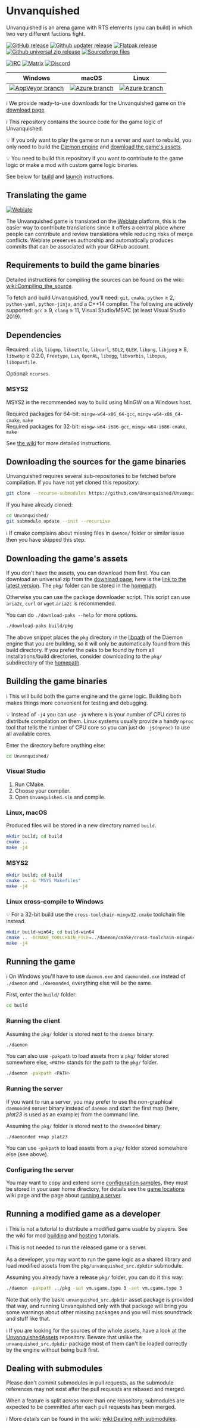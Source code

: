 # Unvanquished

Unvanquished is an arena game with RTS elements (you can build) in which two very different factions fight.

[![GitHub release](https://img.shields.io/github/release/Unvanquished/Unvanquished.svg)](https://github.com/Unvanquished/Unvanquished/releases/latest)
[![Github updater release](https://img.shields.io/github/downloads/Unvanquished/updater/total.svg?label=updater%20downloads)](https://github.com/Unvanquished/updater/releases/latest)
[![Flatpak release](https://img.shields.io/flathub/downloads/net.unvanquished.Unvanquished.svg?label=flatpak%20installs)](https://flathub.org/apps/details/net.unvanquished.Unvanquished)
[![Github universal zip release](https://img.shields.io/github/downloads/Unvanquished/Unvanquished/total.svg?label=zip%20downloads)](https://github.com/Unvanquished/Unvanquished/releases/latest)
[![Sourceforge files](https://img.shields.io/sourceforge/dt/unvanquished.svg?label=sourceforge%20files)](https://sourceforge.net/projects/unvanquished/files/latest/download)

[![IRC](https://img.shields.io/badge/irc-%23unvanquished%2C%23unvanquished--dev-9cf.svg)](https://unvanquished.net/chat/)
[![Matrix](https://img.shields.io/badge/matrix-Unvanquished-9cf)](https://matrix.to/#/!WnuetRiQZJNBTKwMrF:matrix.org?via=matrix.org)
[![Discord](https://img.shields.io/badge/discord-Unvanquished-9cf)](https://discord.gg/usuDT9Pyna)

| Windows | macOS | Linux |
|---------|-----|-------|
| [![AppVeyor branch](https://img.shields.io/appveyor/ci/UnvanquishedDevelopment/unvanquished/master.svg)](https://ci.appveyor.com/project/UnvanquishedDevelopment/unvanquished/history) | [![Azure branch](https://img.shields.io/azure-devops/build/UnvanquishedDevelopment/8c34c73e-2b4f-43c9-b146-33aee7f3593a/2/master.svg)](https://dev.azure.com/UnvanquishedDevelopment/Unvanquished/_build?definitionId=2) | [![Azure branch](https://img.shields.io/azure-devops/build/UnvanquishedDevelopment/8c34c73e-2b4f-43c9-b146-33aee7f3593a/2/master.svg)](https://dev.azure.com/UnvanquishedDevelopment/Unvanquished/_build?definitionId=2) |

ℹ️ We provide ready-to-use downloads for the Unvanquished game on the [download page](https://unvanquished.net/download/).

ℹ️ This repository contains the source code for the game logic of Unvanquished.

💡️ If you only want to play the game or run a server and want to rebuild, you only need to build the [Dæmon engine](https://github.com/DaemonEngine/Daemon) and [download the game's assets](#downloading-the-games-assets).

💡️ You need to build this repository if you want to contribute to the game logic or make a mod with custom game logic binaries.

See below for [build](#building-the-game-binaries) and [launch](#running-the-game) instructions.

## Translating the game

[![Weblate](https://hosted.weblate.org/widgets/unvanquished/-/multi-auto.svg)](https://hosted.weblate.org/projects/unvanquished/unvanquished)

The Unvanquished game is translated on the [Weblate](https://hosted.weblate.org/projects/unvanquished/unvanquished) platform, this is the easier way to contribute translations since it offers a central place where people can contribute and review translations while reducing risks of merge conflicts. Weblate preserves authorship and automatically produces commits that can be associated with your GitHub account.

## Requirements to build the game binaries

Detailed instructions for compiling the sources can be found on the wiki: [wiki:Compiling_the_source](https://wiki.unvanquished.net/wiki/Compiling_the_source).

To fetch and build Unvanquished, you'll need:
`git`,
`cmake`,
`python` ≥ 2,
`python-yaml`,
`python-jinja`,
and a C++14 compiler. The following are actively supported:
`gcc` ≥ 9,
`clang` ≥ 11,
Visual Studio/MSVC (at least Visual Studio 2019).

## Dependencies

Required:
`zlib`,
`libgmp`,
`libnettle`,
`libcurl`,
`SDL2`,
`GLEW`,
`libpng`,
`libjpeg` ≥ 8,
`libwebp` ≥ 0.2.0,
`Freetype`,
`Lua`,
`OpenAL`,
`libogg`,
`libvorbis`,
`libopus`,
`libopusfile`.

Optional:
`ncurses`.

### MSYS2

MSYS2 is the recommended way to build using MinGW on a Windows host.

Required packages for 64-bit: `mingw-w64-x86_64-gcc`, `mingw-w64-x86_64-cmake`, `make`  
Required packages for 32-bit: `mingw-w64-i686-gcc`, `mingw-w64-i686-cmake`, `make`

See [the wiki](https://wiki.unvanquished.net/wiki/Compiling_the_source#MinGW) for more detailed instructions.

## Downloading the sources for the game binaries

Unvanquished requires several sub-repositories to be fetched before compilation. If you have not yet cloned this repository:

```sh
git clone --recurse-submodules https://github.com/Unvanquished/Unvanquished.git
```

If you have already cloned:

```sh
cd Unvanquished/
git submodule update --init --recursive
```

ℹ️ If cmake complains about missing files in `daemon/` folder or similar issue then you have skipped this step.

## Downloading the game's assets

If you don't have the assets, you can download them first. You can download an universal zip from the [download page](https://unvanquished.net/download/), here is the [link to the latest version](https://unvanquished.net/download/zip).
The `pkg/` folder can be stored in the [homepath](https://wiki.unvanquished.net/wiki/Homepath).

Otherwise you can use the package downloader script. This script can use `aria2c`, `curl` or `wget`.`aria2c` is recommended.

You can do `./download-paks --help` for more options.

```sh
./download-paks build/pkg
```

The above snippet places the `pkg` directory in the
[libpath](https://wiki.unvanquished.net/wiki/Libpath) of the Daemon engine that you are building,
so it will only be automatically found from this build directory. If you prefer the paks to be
found by from all installations/build directories, consider downloading to the `pkg/` subdirectory
of the [homepath](https://wiki.unvanquished.net/wiki/Homepath).

## Building the game binaries

ℹ️ This will build both the game engine and the game logic. Building both makes things more convenient for testing and debugging.

💡️ Instead of `-j4` you can use `-jN` where `N` is your number of CPU cores to distribute compilation on them. Linux systems usually provide a handy `nproc` tool that tells the number of CPU core so you can just do `-j$(nproc)` to use all available cores.

Enter the directory before anything else:

```sh
cd Unvanquished/
```

### Visual Studio

1. Run CMake.
2. Choose your compiler.
3. Open `Unvanquished.sln` and compile.

### Linux, macOS

Produced files will be stored in a new directory named `build`.

```sh
mkdir build; cd build
cmake ..
make -j4
```

### MSYS2

```sh
mkdir build; cd build
cmake .. -G "MSYS Makefiles"
make -j4
```

### Linux cross-compile to Windows

💡️ For a 32-bit build use the `cross-toolchain-mingw32.cmake` toolchain file instead.

```sh
mkdir build-win64; cd build-win64
cmake .. -DCMAKE_TOOLCHAIN_FILE=../daemon/cmake/cross-toolchain-mingw64.cmake
make -j4
```

## Running the game

ℹ️ On Windows you'll have to use `daemon.exe` and `daemonded.exe` instead of `./daemon` and `./daemonded`, everything else will be the same.

First, enter the `build/` folder:

```sh
cd build
```

### Running the client

Assuming the `pkg/` folder is stored next to the `daemon` binary:

```sh
./daemon
```

You can also use `-pakpath` to load assets from a `pkg/` folder stored somewhere else, `<PATH>` stands for the path to the `pkg/` folder.

```sh
./daemon -pakpath <PATH>
```

### Running the server

If you want to run a server, you may prefer to use the non-graphical `daemonded` server binary instead of `daemon` and start the first map (here, _plat23_ is used as an example) from the command line.

Assuming the `pkg/` folder is stored next to the `daemonded` binary:

```
./daemonded +map plat23
```

You can use `-pakpath` to load assets from a `pkg/` folder stored somewhere else (see above).

### Configuring the server

You may want to copy and extend some [configuration samples](dist/configs), they must be stored in your user home directory, for details see the [game locations](https://wiki.unvanquished.net/wiki/Game_locations) wiki page and the page about [running a server](https://wiki.unvanquished.net/wiki/Server/Running).

## Running a modified game as a developer

ℹ️ This is not a tutorial to distribute a modified game usable by players. See the wiki for mod
[building](https://wiki.unvanquished.net/wiki/Making_an_awesome_mod)
and [hosting](https://wiki.unvanquished.net/wiki/Hosting_one%27s_own_awesome_mod)
tutorials.

ℹ️ This is not needed to run the released game or a server.

As a developer, you may want to run the game logic as a shared library and load modified assets from the `pkg/unvanquished_src.dpkdir` submodule.

Assuming you already have a release `pkg/` folder, you can do it this way:

```sh
./daemon -pakpath ../pkg -set vm.sgame.type 3 -set vm.cgame.type 3
```

Note that only the basic `unvanquished_src.dpkdir` asset package is provided that way, and running Unvanquished only with that package will bring you some warnings about other missing packages and you will miss soundtrack and stuff like that.

ℹ️ If you are looking for the sources of the whole assets, have a look at the [UnvanquishedAssets](https://github.com/UnvanquishedAssets/UnvanquishedAssets) repository. Beware that unlike the `unvanquished_src.dpkdir` package most of them can't be loaded correctly by the engine without being built first.

## Dealing with submodules

Please don't commit submodules in pull requests, as the submodule references may not exist after the pull requests are rebased and merged.

When a feature is split across more than one repository, submodules are expected to be committed after each pull requests has been merged.

ℹ️ More details can be found in the wiki: [wiki:Dealing with submodules](https://wiki.unvanquished.net/wiki/Dealing_with_submodules).
